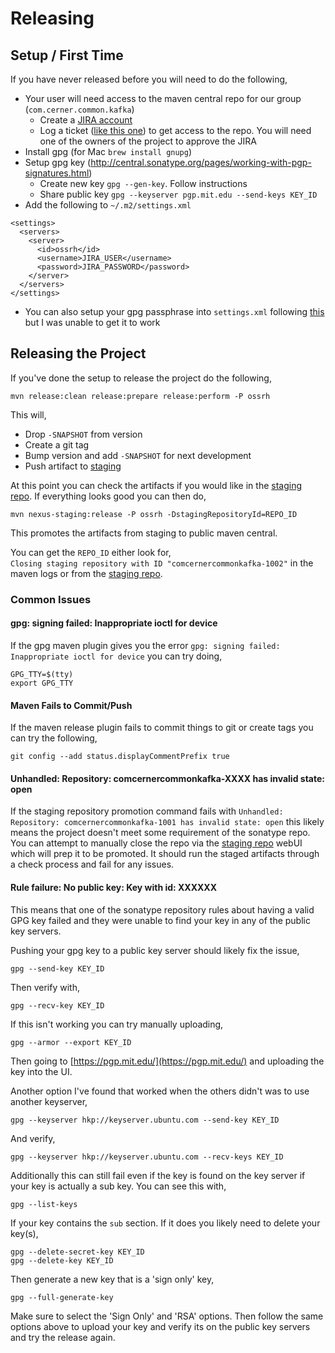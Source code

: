 Releasing
=========

Setup / First Time
------------------

If you have never released before you will need to do the following,

 * Your user will need access to the maven central repo for our group (`com.cerner.common.kafka`)
   * Create a [JIRA account](https://issues.sonatype.org/secure/Signup!default.jspa)
   * Log a ticket ([like this one](https://issues.sonatype.org/browse/OSSRH-37290)) to get access to the repo. You will need one of the owners of the project to approve the JIRA
 * Install gpg (for Mac `brew install gnupg`)
 * Setup gpg key (http://central.sonatype.org/pages/working-with-pgp-signatures.html)
   * Create new key `gpg --gen-key`. Follow instructions
   * Share public key `gpg --keyserver pgp.mit.edu --send-keys KEY_ID`
 * Add the following to `~/.m2/settings.xml`

```
<settings>
  <servers>
    <server>
      <id>ossrh</id>
      <username>JIRA_USER</username>
      <password>JIRA_PASSWORD</password>
    </server>
  </servers>
</settings>
```

 * You can also setup your gpg passphrase into `settings.xml` following [this](http://central.sonatype.org/pages/apache-maven.html#gpg-signed-components) but I was unable to get it to work

Releasing the Project
---------------------

If you've done the setup to release the project do the following,

`mvn release:clean release:prepare release:perform -P ossrh`

This will,

 * Drop `-SNAPSHOT` from version
 * Create a git tag
 * Bump version and add `-SNAPSHOT` for next development
 * Push artifact to [staging](https://oss.sonatype.org)

At this point you can check the artifacts if you would like in the 
[staging repo](https://oss.sonatype.org). If everything looks good you can then do,

`mvn nexus-staging:release -P ossrh -DstagingRepositoryId=REPO_ID`

This promotes the artifacts from staging to public maven central.

You can get the `REPO_ID` either look for,  
`Closing staging repository with ID "comcernercommonkafka-1002"` 
in the maven logs or from the [staging repo](https://oss.sonatype.org). 

### Common Issues

#### gpg: signing failed: Inappropriate ioctl for device

If the gpg maven plugin gives you the error `gpg: signing failed: Inappropriate ioctl for device` 
you can try doing,

```
GPG_TTY=$(tty)
export GPG_TTY
```

#### Maven Fails to Commit/Push

If the maven release plugin fails to commit things to git or create tags you can try 
the following,

`git config --add status.displayCommentPrefix true`

#### Unhandled: Repository: comcernercommonkafka-XXXX has invalid state: open

If the staging repository promotion command fails with 
`Unhandled: Repository: comcernercommonkafka-1001 has invalid state: open` 
this likely means the project doesn't meet some requirement of the sonatype 
repo. You can attempt to manually close the repo via the 
[staging repo](https://oss.sonatype.org) webUI which will prep it to be 
promoted. It should run the staged artifacts through a check process and 
fail for any issues. 

#### Rule failure: No public key: Key with id: XXXXXX

This means that one of the sonatype repository rules about having a valid GPG key 
failed and they were unable to find your key in any of the public key servers.

Pushing your gpg key to a public key server should likely fix the issue,

```
gpg --send-key KEY_ID
```

Then verify with,

```
gpg --recv-key KEY_ID
```

If this isn't working you can try manually uploading,

```
gpg --armor --export KEY_ID
```

Then going to [https://pgp.mit.edu/](https://pgp.mit.edu/) and uploading the key
into the UI.

Another option I've found that worked when the others didn't was to use another 
keyserver,

```
gpg --keyserver hkp://keyserver.ubuntu.com --send-key KEY_ID
```

And verify,

``` 
gpg --keyserver hkp://keyserver.ubuntu.com --recv-keys KEY_ID
```

Additionally this can still fail even if the key is found on the key server if 
your key is actually a sub key. You can see this with,

``` 
gpg --list-keys 
```

If your key contains the `sub` section. If it does you likely need to delete your 
key(s),

``` 
gpg --delete-secret-key KEY_ID 
gpg --delete-key KEY_ID
```

Then generate a new key that is a 'sign only' key,

``` 
gpg --full-generate-key
```

Make sure to select the 'Sign Only' and 'RSA' options. Then follow the same options 
above to upload your key and verify its on the public key servers and try the 
release again.